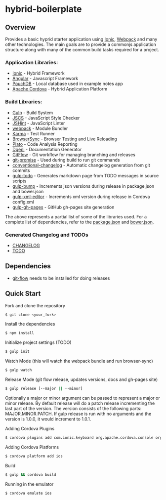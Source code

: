 hybrid-boilerplate
=============

## Overview

Provides a basic hyprid starter application using [Ionic](http://ionicframework.com/), [Webpack](http://webpack.github.io/) and many other technologies. The main goals are to provide a commonjs application structure along with many of the common build tasks required for a project.

### Application Libraries:
* [Ionic](http://ionicframework.com/) - Hybrid Framework
* [Angular](http://angularjs.org) - Javascript Framework
* [PouchDB](http://pouchdb.com) - Local database used in example notes app
* [Apache Cordova](http://cordova.apache.org/) - Hybrid Application Platform

### Build Libraries:
* [Gulp](http://gulpjs.com/) - Build System
* [JSCS](https://github.com/jscs-dev/node-jscs) - JavaScript Style Checker
* [JSHint](http://jshint.com/) - JavaScript Linter
* [webpack](http://webpack.github.io/) - Module Bundler
* [Karma](http://karma-runner.github.io/) - Test Runner
* [BrowserSync](http://www.browsersync.io/) - Browser Testing and Live Reloading
* [Plato](https://github.com/es-analysis/plato) - Code Analysis Reporting
* [Dgeni](https://github.com/angular/dgeni) - Documentation Generator
* [GitFlow](https://www.atlassian.com/git/tutorials/comparing-workflows/gitflow-workflow) - Git workflow for managing branching and releases
* [git-promise](https://github.com/piuccio/git-promise) - Used during build to run git commands
* [conventional-changelog](https://github.com/ajoslin/conventional-changelog) - Automatic changelog generation from git commits
* [gulp-todo](https://www.npmjs.com/package/gulp-todo) - Generates markdown page from TODO messages in source scripts
* [gulp-bump](https://github.com/stevelacy/gulp-bump) - Increments json versions during release in package.json and bower.json
* [gulp-xml-editor](https://github.com/morou/gulp-xml-editor) - Increments xml version during release in Cordova config.xml
* [gulp-gh-pages](https://github.com/rowoot/gulp-gh-pages) - GitHub gh-pages site generation

The above represents a partial list of some of the libraries used. For a complete list of dependencies, refer to the [package.json](package.json) and [bower.json](bower.json).

### Generated Changelog and TODOs
* [CHANGELOG](CHANGELOG.md)
* [TODO](TODO.md)

## Dependencies
* [git-flow](http://danielkummer.github.io/git-flow-cheatsheet/) needs to be installed for doing releases

## Quick Start

Fork and clone the repository

```bash
$ git clone <your_fork>
```

Install the dependencies

```bash
$ npm install
```

Initialize project settings (TODO)

```bash
$ gulp init
```

Watch Mode (this will watch the webpack bundle and run browser-sync)

```bash
$ gulp watch
```

Release Mode (git flow release, updates versions, docs and gh-pages site)

```bash
$ gulp release [--major || --minor]
```
Optionally a major or minor argument can be passed to represent a major or minor release. By default release will do a patch release incrementing the last part of the version. The version consists of the following parts: MAJOR.MINOR.PATCH. If gulp release is run with no arguments and the version is 1.0.0, it would increment to 1.0.1.

Adding Cordova Plugins

```bash
$ cordova plugins add com.ionic.keyboard org.apache.cordova.console org.apache.cordova.device
```

Adding Cordova Platforms

```bash
$ cordova platform add ios
```

Build

```bash
$ gulp && cordova build
```

Running in the emulator

```bash
$ cordova emulate ios
```
